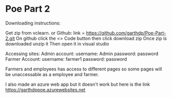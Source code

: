# Poe Part 2

Downloading instructions:

Get zip from vclearn.
or
Github: link = https://github.com/garthdp/Poe-Part-2.git
On github click the <> Code button then click download zip
Once zip is downloaded unzip it
Then open it in visual studio

Accessing sites:
Admin account:
username: Admin
password: password
Farmer Account:
username: farmer1
password: password

Farmers and employees has access to different pages so some pages will be unaccessable as a employee and farmer.

I also made an azure web app but it doesn't work but here is the link https://garthdppoe.azurewebsites.net
